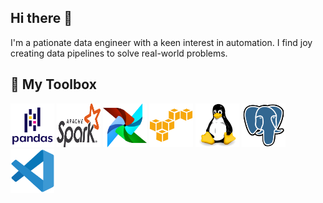 ## Hi there 👋
I'm a pationate data engineer with a keen interest in automation. I find joy creating data pipelines to solve real-world problems.

## :hammer: My Toolbox
<img src="https://github.com/dd288/dd288/blob/main/icons/pandas-original-wordmark.svg" width="70" height="70" />
<img src="https://github.com/dd288/dd288/blob/main/icons/Apache_Spark_logo.svg.png" width="70" height="70" />
<img src="https://github.com/dd288/dd288/blob/main/icons/airflow.svg" width="70" height="70" />
<img src="https://github.com/dd288/dd288/blob/main/icons/amazonwebservices-original.svg" width="70" height="70" />
<img src="https://github.com/dd288/dd288/blob/main/icons/linux-original.svg" width="70" height="70" />
<img src="https://github.com/dd288/dd288/blob/main/icons/postgresql-original.svg" width="70" height="70" />
<img src="https://github.com/dd288/dd288/blob/main/icons/vscode-original.svg" width="70" height="70" />
<!--
**dd288/dd288** is a ✨ _special_ ✨ repository because its `README.md` (this file) appears on your GitHub profile.

Here are some ideas to get you started:

- 🔭 I’m currently working on ...
- 🌱 I’m currently learning ...
- 👯 I’m looking to collaborate on ...
- 🤔 I’m looking for help with ...
- 💬 Ask me about ...
- 📫 How to reach me: ...
- 😄 Pronouns: ...
- ⚡ Fun fact: ...
-->
